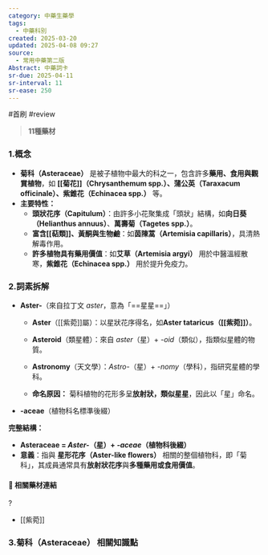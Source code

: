 ```yaml
---
category: 中藥生藥學
tags:
  - 中藥科別
created: 2025-03-20
updated: 2025-04-08 09:27
source:
  - 常用中藥第二版
Abstract: 中藥詞卡
sr-due: 2025-04-11
sr-interval: 11
sr-ease: 250
---
```

#首刷 #review 
>**11種藥材**
### 1.概念
- **菊科（Asteraceae）** 是被子植物中最大的科之一，包含許多**藥用、食用與觀賞植物**，如 **[[菊花]]（Chrysanthemum spp.）、蒲公英（Taraxacum officinale）、紫錐花（Echinacea spp.）** 等。  
- **主要特性：**  
  - **頭狀花序（Capitulum）**：由許多小花聚集成「頭狀」結構，如**向日葵（Helianthus annuus）**、**萬壽菊（Tagetes spp.）**。  
  - **富含[[萜類]]、黃酮與生物鹼**：如**茵陳蒿（Artemisia capillaris）**，具清熱解毒作用。  
  - **許多植物具有藥用價值**：如**艾草（Artemisia argyi）** 用於中醫溫經散寒，**紫錐花（Echinacea spp.）** 用於提升免疫力。  

### 2.詞素拆解
- **Aster-**（來自拉丁文 *aster*，意為「==星星==」）  
  - **Aster**（[[紫菀]]屬）：以星狀花序得名，如**Aster tataricus（[[紫菀]]）**。   
    
  - **Asteroid**（類星體）：來自 *aster*（星）+ *-oid*（類似），指類似星體的物質。  
  - **Astronomy**（天文學）：*Astro-*（星）+ *-nomy*（學科），指研究星體的學科。  
  - **命名原因：** 菊科植物的花形多呈**放射狀，類似星星**，因此以「星」命名。  

- **-aceae**（植物科名標準後綴）  

**完整結構：**
- **Asteraceae = *Aster-*（星）+ *-aceae*（植物科後綴）**  
- **意義**：指與 **星形花序（Aster-like flowers）** 相關的整個植物科，即「菊科」，其成員通常具有**放射狀花序**與**多種藥用或食用價值**。  

#### 📌 相關藥材連結
?
- [[紫菀]] 

### 3.菊科（Asteraceae） 相關知識點 <!--SR:!2025-04-01,4,270-->




